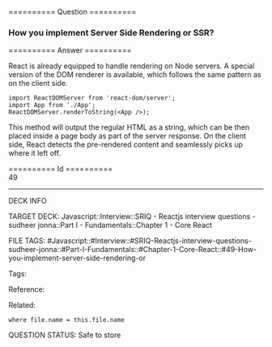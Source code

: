 ========== Question ==========  

### How you implement Server Side Rendering or SSR?  

========== Answer ==========  

React is already equipped to handle rendering on Node servers. A special version of the DOM renderer is available, which follows the same pattern as on the client side.

<!-- codeblock-start -->
<pre><code class="hljs language-jsx"><span class="hljs-keyword">import</span> <span class="hljs-title class_">ReactDOMServer</span> <span class="hljs-keyword">from</span> <span class="hljs-string">'react-dom/server'</span>;
<span class="hljs-keyword">import</span> <span class="hljs-title class_">App</span> <span class="hljs-keyword">from</span> <span class="hljs-string">'./App'</span>;
<span class="hljs-title class_">ReactDOMServer</span>.<span class="hljs-title function_">renderToString</span>(<span class="xml"><span class="hljs-tag">&#x3C;<span class="hljs-name">App</span> /></span></span>);
</code></pre>
<!-- codeblock-end -->

This method will output the regular HTML as a string, which can be then placed inside a page body as part of the server response. On the client side, React detects the pre-rendered content and seamlessly picks up where it left off.

========== Id ==========  
49

---

DECK INFO

TARGET DECK: Javascript::Interview::SRIQ - Reactjs interview questions - sudheer jonna::Part I - Fundamentals::Chapter 1 - Core React

FILE TAGS: #Javascript::#Interview::#SRIQ-Reactjs-interview-questions-sudheer-jonna::#Part-I-Fundamentals::#Chapter-1-Core-React::#49-How-you-implement-server-side-rendering-or

Tags:

Reference:

Related:

```dataview
where file.name = this.file.name
```
QUESTION STATUS: Safe to store
